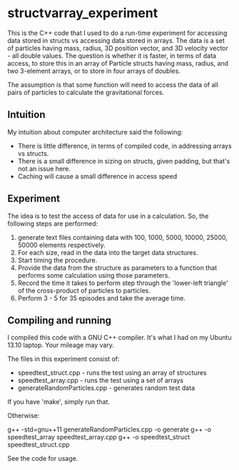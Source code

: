 # structvarray_experiment

This is the C++ code that I used to do a run-time experiment for accessing data stored in structs vs accessing data stored in arrays.  The data is a set of particles having mass, radius, 3D position vector, and 3D velocity vector - all double values.  The question is whether it is faster, in terms of data access, to store this in an array of Particle structs having mass, radius, and two 3-element arrays, or to store in four arrays of doubles.

The assumption is that some function will need to access the data of all pairs of particles to calculate the gravitational forces.  

## Intuition

My intuition about computer architecture said the following:
 - There is little difference, in terms of compiled code, in addressing arrays vs structs.
 - There is a small difference in sizing on structs, given padding, but that's not an issue here.
 - Caching will cause a small difference in access speed

## Experiment

The idea is to test the access of data for use in a calculation.  So, the following steps are performed:

1) generate text files containing data with 100, 1000, 5000, 10000, 25000, 50000 elements respectively.
2) For each size, read in the data into the target data structures.
3) Start timing the procedure.
4) Provide the data from the structure as parameters to a function that performs some calculation using those parameters.
5) Record the time it takes to perform step through the 'lower-left triangle' of the cross-product of particles to particles.
6) Perform 3 - 5 for 35 episodes and take the average time.

## Compiling and running

I compiled this code with a GNU C++ compiler.  It's what I had on my Ubuntu 13.10 laptop.  Your mileage may vary.


The files in this experiment consist of:
 *   speedtest_struct.cpp 		 - runs the test using an array of structures
 *   speedtest_array.cpp  		 - runs the test using a set of arrays
 *   generateRandomParticles.cpp - generates random test data
 

If you have 'make', simply run that.

Otherwise:

g++ -std=gnu++11 generateRandomParticles.cpp -o generate
g++ -o speedtest_array speedtest_array.cpp
g++ -o speedtest_struct speedtest_struct.cpp
 
See the code for usage.